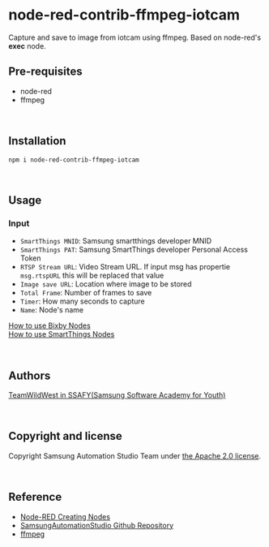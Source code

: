 # node-red-contrib-ffmpeg-iotcam

Capture and save to image from iotcam using ffmpeg.
Based on node-red's **exec** node.
<br>

## Pre-requisites

- node-red
- ffmpeg

<br>

## Installation

    npm i node-red-contrib-ffmpeg-iotcam

<br>

## Usage

### Input

- `SmartThings MNID`: Samsung smartthings developer MNID
- `SmartThings PAT`: Samsung SmartThings developer Personal Access Token
- `RTSP Stream URL`: Video Stream URL. If input msg has propertie `msg.rtspURL` this will be replaced that value
- `Image save URL`: Location where image to be stored
- `Total Frame`: Number of frames to save
- `Timer`: How many seconds to capture
- `Name`: Node's name

[How to use Bixby Nodes](https://sasm.developer.samsung.com/tutorials/article_2_4)  
[How to use SmartThings Nodes](https://sasm.developer.samsung.com/tutorials/article_2_3)

<br>

## Authors

[TeamWildWest in SSAFY(Samsung Software Academy for Youth)](https://github.com/TeamWildWest)

<br>

## Copyright and license

Copyright Samsung Automation Studio Team under [the Apache 2.0 license](https://www.apache.org/licenses/LICENSE-2.0).

<br>

## Reference

- [Node-RED Creating Nodes](https://nodered.org/docs/creating-nodes/)
- [SamsungAutomationStudio Github Repository](https://github.com/Samsung/SamsungAutomationStudio)
- [ffmpeg](https://www.ffmpeg.org/)

